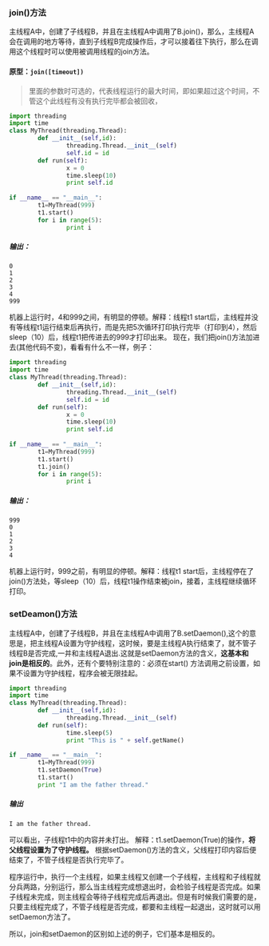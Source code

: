 ### join()方法
主线程A中，创建了子线程B，并且在主线程A中调用了B.join()，那么，主线程A会在调用的地方等待，直到子线程B完成操作后，才可以接着往下执行，那么在调用这个线程时可以使用被调用线程的join方法。

#### 原型：`join([timeout])`
> 里面的参数时可选的，代表线程运行的最大时间，即如果超过这个时间，不管这个此线程有没有执行完毕都会被回收，

```python
import threading
import time
class MyThread(threading.Thread):
        def __init__(self,id):
                threading.Thread.__init__(self)
                self.id = id
        def run(self):
                x = 0
                time.sleep(10)
                print self.id
 
if __name__ == "__main__":
        t1=MyThread(999)
        t1.start()
        for i in range(5):
                print i
```

##### 输出：
```
0
1
2
3
4
999
```
机器上运行时，4和999之间，有明显的停顿。解释：线程t1 start后，主线程并没有等线程t1运行结束后再执行，而是先把5次循环打印执行完毕（打印到4），然后sleep（10）后，线程t1把传进去的999才打印出来。
现在，我们把join()方法加进去(其他代码不变)，看看有什么不一样，例子：
```python
import threading
import time
class MyThread(threading.Thread):
        def __init__(self,id):
                threading.Thread.__init__(self)
                self.id = id
        def run(self):
                x = 0
                time.sleep(10)
                print self.id
 
if __name__ == "__main__":
        t1=MyThread(999)
        t1.start()
        t1.join()
        for i in range(5):
                print i
```
##### 输出：
```
999
0
1
2
3
4
```
机器上运行时，999之前，有明显的停顿。解释：线程t1 start后，主线程停在了join()方法处，等sleep（10）后，线程t1操作结束被join，接着，主线程继续循环打印。

### setDeamon()方法
主线程A中，创建了子线程B，并且在主线程A中调用了B.setDaemon(),这个的意思是，把主线程A设置为守护线程，这时候，要是主线程A执行结束了，就不管子线程B是否完成,一并和主线程A退出.这就是setDaemon方法的含义，**这基本和join是相反的**。此外，还有个要特别注意的：必须在start() 方法调用之前设置，如果不设置为守护线程，程序会被无限挂起。
```python
import threading
import time
class MyThread(threading.Thread):
        def __init__(self,id):
                threading.Thread.__init__(self)
        def run(self):
                time.sleep(5)
                print "This is " + self.getName()
 
if __name__ == "__main__":
        t1=MyThread(999)
        t1.setDaemon(True)
        t1.start()
        print "I am the father thread."
```
##### 输出
```
I am the father thread.
```
可以看出，子线程t1中的内容并未打出。
解释：t1.setDaemon(True)的操作，**将父线程设置为了守护线程。** 根据setDaemon()方法的含义，父线程打印内容后便结束了，不管子线程是否执行完毕了。

程序运行中，执行一个主线程，如果主线程又创建一个子线程，主线程和子线程就分兵两路，分别运行，那么当主线程完成想退出时，会检验子线程是否完成。如果子线程未完成，则主线程会等待子线程完成后再退出。但是有时候我们需要的是，只要主线程完成了，不管子线程是否完成，都要和主线程一起退出，这时就可以用setDaemon方法了。

所以，join和setDaemon的区别如上述的例子，它们基本是相反的。